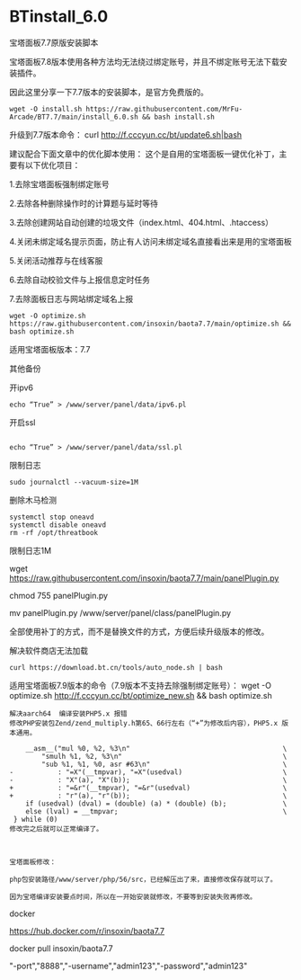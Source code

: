 # BTinstall_6.0
宝塔面板7.7原版安装脚本

宝塔面板7.8版本使用各种方法均无法绕过绑定账号，并且不绑定账号无法下载安装插件。

因此这里分享一下7.7版本的安装脚本，是官方免费版的。
```
wget -O install.sh https://raw.githubusercontent.com/MrFu-Arcade/BT7.7/main/install_6.0.sh && bash install.sh
```

升级到7.7版本命令：
curl http://f.cccyun.cc/bt/update6.sh|bash


建议配合下面文章中的优化脚本使用：
这个是自用的宝塔面板一键优化补丁，主要有以下优化项目：

1.去除宝塔面板强制绑定账号

2.去除各种删除操作时的计算题与延时等待

3.去除创建网站自动创建的垃圾文件（index.html、404.html、.htaccess）

4.关闭未绑定域名提示页面，防止有人访问未绑定域名直接看出来是用的宝塔面板

5.关闭活动推荐与在线客服

6.去除自动校验文件与上报信息定时任务

7.去除面板日志与网站绑定域名上报

```
wget -O optimize.sh https://raw.githubusercontent.com/insoxin/baota7.7/main/optimize.sh && bash optimize.sh

```
适用宝塔面板版本：7.7

其他备份

开ipv6
```
echo “True” > /www/server/panel/data/ipv6.pl
```
开启ssl

```

echo “True” > /www/server/panel/data/ssl.pl

```
限制日志

```
sudo journalctl --vacuum-size=1M

```
删除木马检测

```
systemctl stop oneavd
systemctl disable oneavd
rm -rf /opt/threatbook

```

限制日志1M



wget https://raw.githubusercontent.com/insoxin/baota7.7/main/panelPlugin.py

chmod 755 panelPlugin.py

mv panelPlugin.py /www/server/panel/class/panelPlugin.py

全部使用补丁的方式，而不是替换文件的方式，方便后续升级版本的修改。


解决软件商店无法加载

```
curl https://download.bt.cn/tools/auto_node.sh | bash
```

适用宝塔面板7.9版本的命令（7.9版本不支持去除强制绑定账号）：
wget -O optimize.sh http://f.cccyun.cc/bt/optimize_new.sh && bash optimize.sh


```
解决aarch64  编译安装PHP5.x 报错
修改PHP安装包Zend/zend_multiply.h第65、66行左右（“+”为修改后内容），PHP5.x 版本通用。

 	__asm__("mul %0, %2, %3\n"										\
 		"smulh %1, %2, %3\n"										\
 		"sub %1, %1, %0, asr #63\n"									\
-			: "=X"(__tmpvar), "=X"(usedval)							\
-			: "X"(a), "X"(b));										\
+			: "=&r"(__tmpvar), "=&r"(usedval)						\
+			: "r"(a), "r"(b));										\
 	if (usedval) (dval) = (double) (a) * (double) (b);				\
 	else (lval) = __tmpvar;											\
 } while (0)
修改完之后就可以正常编译了。

 

宝塔面板修改：

php包安装路径/www/server/php/56/src，已经解压出了来，直接修改保存就可以了。

因为宝塔编译安装要点时间，所以在一开始安装就修改，不要等到安装失败再修改。

```





docker


https://hub.docker.com/r/insoxin/baota7.7

docker pull insoxin/baota7.7

"-port","8888","-username","admin123","-password","admin123"
